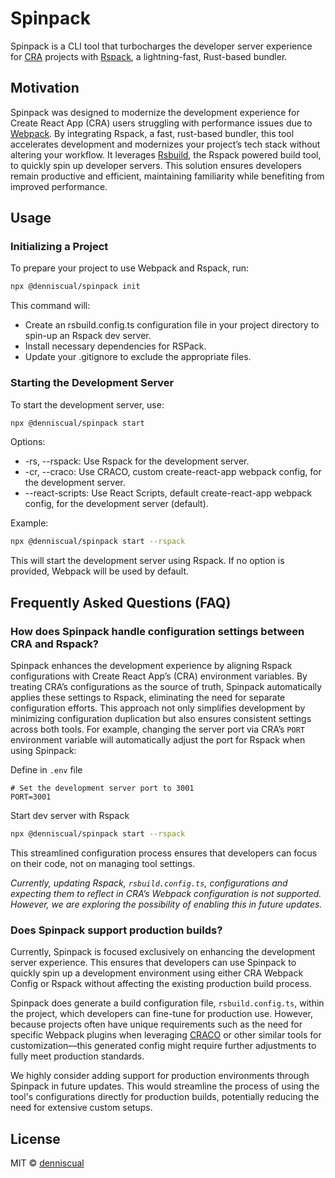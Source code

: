 # Spinpack

Spinpack is a CLI tool that turbocharges the developer server experience for [CRA](https://create-react-app.dev/) projects with [Rspack](https://www.rspack.dev/), a lightning-fast, Rust-based bundler.

## Motivation

Spinpack was designed to modernize the development experience for Create React App (CRA) users struggling with performance issues due to [Webpack](https://webpack.js.org/). By integrating Rspack, a fast, rust-based bundler, this tool accelerates development and modernizes your project’s tech stack without altering your workflow. It leverages [Rsbuild](https://rsbuild.dev/), the Rspack powered build tool, to quickly spin up developer servers. This solution ensures developers remain productive and efficient, maintaining familiarity while benefiting from improved performance.

## Usage

### Initializing a Project

To prepare your project to use Webpack and Rspack, run:

```bash
npx @denniscual/spinpack init
```

This command will:

- Create an rsbuild.config.ts configuration file in your project directory to spin-up an Rspack dev server.
- Install necessary dependencies for RSPack.
- Update your .gitignore to exclude the appropriate files.

### Starting the Development Server

To start the development server, use:

```bash
npx @denniscual/spinpack start
```

Options:

- -rs, --rspack: Use Rspack for the development server.
- -cr, --craco: Use CRACO, custom create-react-app webpack config, for the development server.
- --react-scripts: Use React Scripts, default create-react-app webpack config, for the development server (default).

Example:

```bash
npx @denniscual/spinpack start --rspack
```

This will start the development server using Rspack. If no option is provided, Webpack will be used by default.

## Frequently Asked Questions (FAQ)

### How does Spinpack handle configuration settings between CRA and Rspack?

Spinpack enhances the development experience by aligning Rspack configurations with Create React App’s (CRA) environment variables. By treating CRA’s configurations as the source of truth, Spinpack automatically applies these settings to Rspack, eliminating the need for separate configuration efforts. This approach not only simplifies development by minimizing configuration duplication but also ensures consistent settings across both tools. For example, changing the server port via CRA’s `PORT` environment variable will automatically adjust the port for Rspack when using Spinpack:

Define in `.env` file

```
# Set the development server port to 3001
PORT=3001
```

Start dev server with Rspack

```bash
npx @denniscual/spinpack start --rspack
```

This streamlined configuration process ensures that developers can focus on their code, not on managing tool settings.

_Currently, updating Rspack, `rsbuild.config.ts`, configurations and expecting them to reflect in CRA’s Webpack configuration is not supported. However, we are exploring the possibility of enabling this in future updates._

### Does Spinpack support production builds?

Currently, Spinpack is focused exclusively on enhancing the development server experience. This ensures that developers can use Spinpack to quickly spin up a development environment using either CRA Webpack Config or Rspack without affecting the existing production build process.

Spinpack does generate a build configuration file, `rsbuild.config.ts`, within the project, which developers can fine-tune for production use. However, because projects often have unique requirements such as the need for specific Webpack plugins when leveraging [CRACO](https://craco.js.org/) or other similar tools for customization—this generated config might require further adjustments to fully meet production standards.

We highly consider adding support for production environments through Spinpack in future updates. This would streamline the process of using the tool's configurations directly for production builds, potentially reducing the need for extensive custom setups.

## License

MIT © [denniscual](https://github.com/denniscual/spinpack/blob/master/LICENSE.MD)
